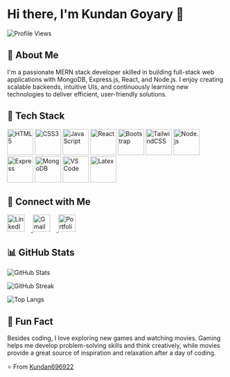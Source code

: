 # Hi there, I'm Kundan Goyary 👋


![Profile Views](https://komarev.com/ghpvc/?username=Kundan696922&color=brightgreen)

## 📄 About Me

I'm a passionate MERN stack developer skilled in building full-stack web applications with MongoDB, Express.js, React, and Node.js. I enjoy creating scalable backends, intuitive UIs, and continuously learning new technologies to deliver efficient, user-friendly solutions.

## 🚀 Tech Stack

<p align="left"> <img src="https://cdn.jsdelivr.net/gh/devicons/devicon/icons/html5/html5-original.svg" alt="HTML5" width="60" height="60"/> 
<img src="https://cdn.jsdelivr.net/gh/devicons/devicon/icons/css3/css3-original.svg" alt="CSS3" width="60" height="60"/> 
<img src="https://cdn.jsdelivr.net/gh/devicons/devicon/icons/javascript/javascript-original.svg" alt="JavaScript" width="60" height="60"/> 
<img src="https://cdn.jsdelivr.net/gh/devicons/devicon@latest/icons/react/react-original.svg" alt="React" width="60" height="60"//>
<img src="https://cdn.jsdelivr.net/gh/devicons/devicon@latest/icons/bootstrap/bootstrap-original.svg" alt="Bootstrap" width="60" height="60"/>
<img src="https://cdn.jsdelivr.net/gh/devicons/devicon@latest/icons/tailwindcss/tailwindcss-original.svg" alt="TailwindCSS" width="60" height="60"/>
<img src="https://cdn.jsdelivr.net/gh/devicons/devicon@latest/icons/nodejs/nodejs-original-wordmark.svg" alt="Node.js" width="60" height="60" />  
<img src="https://cdn.jsdelivr.net/gh/devicons/devicon/icons/express/express-original.svg" alt="Express" width="60" height="60"/>
<img src="https://cdn.jsdelivr.net/gh/devicons/devicon/icons/mongodb/mongodb-original.svg" alt="MongoDB" width="60" height="60"/>
<img src="https://cdn.jsdelivr.net/gh/devicons/devicon/icons/vscode/vscode-original.svg" alt="VS Code" width="60" height="60"/> 
<img src="https://cdn.jsdelivr.net/gh/devicons/devicon@latest/icons/latex/latex-original.svg" alt="Latex" width="60" height="60"/>

  
## 🔗 Connect with Me

<a href="https://www.linkedin.com/in/kundan-goyary/">
  <img src="https://cdn.simpleicons.org/linkedin/ffffff" alt="LinkedIn" width="40" height="40" style="margin-right:15px;">
</a>
<a href="mailto:goyarykundan@gmail.com">
  <img src="https://cdn.simpleicons.org/gmail/ffffff" alt="Gmail" width="40" height="40" style="margin-right:15px;">
</a>
<a href="https://kundangoyary.me/">
  <img src="https://cdn.simpleicons.org/external-link/ffffff" alt="Portfolio" width="40" height="40">
</a>






## 📊 GitHub Stats

![GitHub Stats](https://github-readme-stats.vercel.app/api?username=Kundan696922&show_icons=true&theme=vue-dark)

![GitHub Streak](https://streak-stats.demolab.com?user=Kundan696922&theme=vue-dark)

![Top Langs](https://github-readme-stats.vercel.app/api/top-langs/?username=Kundan696922&langs_count=8&layout=compact&theme=vue-dark)


## 💭 Fun Fact

Besides coding, I love exploring new games and watching movies. Gaming helps me develop problem-solving skills and think creatively, while movies provide a great source of inspiration and relaxation after a day of coding.

⭐️ From [Kundan696922](https://github.com/Kundan696922)
